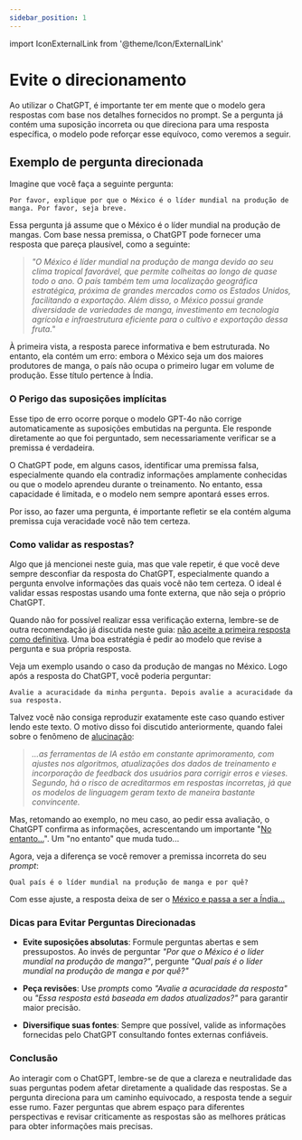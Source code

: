```yaml
---
sidebar_position: 1
---
```

import IconExternalLink from '@theme/Icon/ExternalLink'

# Evite o direcionamento
Ao utilizar o ChatGPT, é importante ter em mente que o modelo gera respostas com base nos detalhes fornecidos no prompt. Se a pergunta já contém uma suposição incorreta ou que direciona para uma resposta específica, o modelo pode reforçar esse equívoco, como veremos a seguir.

## Exemplo de pergunta direcionada
Imagine que você faça a seguinte pergunta:

```url wordWrap link='https://chatgpt.com/share/66ec8dea-1898-8003-a3ad-8c43a111200f'
Por favor, explique por que o México é o líder mundial na produção de manga. Por favor, seja breve.
```
Essa pergunta já assume que o México é o líder mundial na produção de mangas. Com base nessa premissa, o ChatGPT pode fornecer uma resposta que pareça plausível, como a seguinte:

>*"O México é líder mundial na produção de manga devido ao seu clima tropical favorável, que permite colheitas ao longo de quase todo o ano. O país também tem uma localização geográfica estratégica, próxima de grandes mercados como os Estados Unidos, facilitando a exportação. Além disso, o México possui grande diversidade de variedades de manga, investimento em tecnologia agrícola e infraestrutura eficiente para o cultivo e exportação dessa fruta."*

À primeira vista, a resposta parece informativa e bem estruturada. No entanto, ela contém um erro: embora o México seja um dos maiores produtores de manga, o país não ocupa o primeiro lugar em volume de produção. Esse título pertence à Índia.

### O Perigo das suposições implícitas
Esse tipo de erro ocorre porque o modelo GPT-4o não corrige automaticamente as suposições embutidas na pergunta. Ele responde diretamente ao que foi perguntado, sem necessariamente verificar se a premissa é verdadeira.

O ChatGPT pode, em alguns casos, identificar uma premissa falsa, especialmente quando ela contradiz informações amplamente conhecidas ou que o modelo aprendeu durante o treinamento. No entanto, essa capacidade é limitada, e o modelo nem sempre apontará esses erros.

Por isso, ao fazer uma pergunta, é importante refletir se ela contém alguma premissa cuja veracidade você não tem certeza.

### Como validar as respostas?
Algo que já mencionei neste guia, mas que vale repetir, é que você deve sempre desconfiar da resposta do ChatGPT, especialmente quando a pergunta envolve informações das quais você não tem certeza. O ideal é validar essas respostas usando uma fonte externa, que não seja o próprio ChatGPT.

Quando não for possível realizar essa verificação externa, lembre-se de outra recomendação já discutida neste guia: [não aceite a primeira resposta como definitiva](../construcao/respostas-prontas). Uma boa estratégia é pedir ao modelo que revise a pergunta e sua própria resposta.

Veja um exemplo usando o caso da produção de mangas no México. Logo após a resposta do ChatGPT, você poderia perguntar:

```url wordWrap link='https://chatgpt.com/share/66ec746a-4c20-8003-9676-3ec44654fa28'
Avalie a acuracidade da minha pergunta. Depois avalie a acuracidade da sua resposta.
```
Talvez você não consiga reproduzir exatamente este caso quando estiver lendo este texto. O motivo disso foi discutido anteriormente, quando falei sobre o fenômeno de [alucinação](http://localhost:3000/ChatGPT/docs/criacao/alucinacao):

>*...as ferramentas de IA estão em constante aprimoramento, com ajustes nos algoritmos, atualizações dos dados de treinamento e incorporação de feedback dos usuários para corrigir erros e vieses. Segundo, há o risco de acreditarmos em respostas incorretas, já que os modelos de linguagem geram texto de maneira bastante convincente.*

Mas, retomando ao exemplo, no meu caso, ao pedir essa avaliação, o ChatGPT confirma as informações, acrescentando um importante "[No entanto...](https://chatgpt.com/share/66ec746a-4c20-8003-9676-3ec44654fa28)". Um "no entanto" que muda tudo...

Agora, veja a diferença se você remover a premissa incorreta do seu *prompt*:

```url wordWrap link='https://chatgpt.com/share/66ec924b-2094-8003-bc00-a4c0236b16a7'
Qual país é o líder mundial na produção de manga e por quê?
```
Com esse ajuste, a resposta deixa de ser o [México e passa a ser a Índia...](https://chatgpt.com/share/66ec924b-2094-8003-bc00-a4c0236b16a7)

### Dicas para Evitar Perguntas Direcionadas
- **Evite suposições absolutas**: Formule perguntas abertas e sem pressupostos. Ao invés de perguntar *"Por que o México é o líder mundial na produção de manga?"*, pergunte *"Qual país é o líder mundial na produção de manga e por quê?"*
  
- **Peça revisões**: Use *prompts* como *"Avalie a acuracidade da resposta"* ou *"Essa resposta está baseada em dados atualizados?"* para garantir maior precisão.

- **Diversifique suas fontes**: Sempre que possível, valide as informações fornecidas pelo ChatGPT consultando fontes externas confiáveis.

### Conclusão
Ao interagir com o ChatGPT, lembre-se de que a clareza e neutralidade das suas perguntas podem afetar diretamente a qualidade das respostas. Se a pergunta direciona para um caminho equivocado, a resposta tende a seguir esse rumo. Fazer perguntas que abrem espaço para diferentes perspectivas e revisar criticamente as respostas são as melhores práticas para obter informações mais precisas.